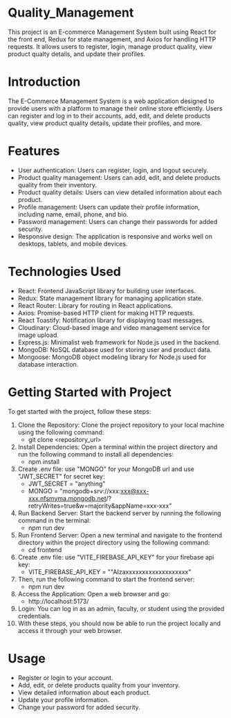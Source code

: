 # Quality_Management

This project is an E-commerce Management System built using React for the front end, Redux for state management, and Axios for handling HTTP requests. It allows users to register, login, manage product quality, view product qualty details, and update their profiles.

# Introduction

The E-Commerce Management System is a web application designed to provide users with a platform to manage their online store efficiently. Users can register and log in to their accounts, add, edit, and delete products quality, view product quality details, update their profiles, and more.

# Features

- User authentication: Users can register, login, and logout securely.
- Product quality management: Users can add, edit, and delete products quality from their inventory.
- Product quality details: Users can view detailed information about each product.
- Profile management: Users can update their profile information, including name, email, phone, and bio.
- Password management: Users can change their passwords for added security.
- Responsive design: The application is responsive and works well on desktops, tablets, and mobile devices.

# Technologies Used

- React: Frontend JavaScript library for building user interfaces.
- Redux: State management library for managing application state.
- React Router: Library for routing in React applications.
- Axios: Promise-based HTTP client for making HTTP requests.
- React Toastify: Notification library for displaying toast messages.
- Cloudinary: Cloud-based image and video management service for image upload.
- Express.js: Minimalist web framework for Node.js used in the backend.
- MongoDB: NoSQL database used for storing user and product data.
- Mongoose: MongoDB object modeling library for Node.js used for database interaction.

# Getting Started with Project

To get started with the project, follow these steps:

1. Clone the Repository: Clone the project repository to your local machine using the following command:
    - git clone <repository_url> 
2. Install Dependencies: Open a terminal within the project directory and run the following command to install all dependencies:
    - npm install 
3. Create .env file: use "MONGO" for your MongoDB url and use "JWT_SECRET" for secret key:
    - JWT_SECRET = "anything"
    - MONGO = "mongodb+srv://xxx:xxx@xxx-xxx.nfsmyma.mongodb.net/?retryWrites=true&w=majority&appName=xxx-xxx"
4. Run Backend Server: Start the backend server by running the following command in the terminal:
    - npm run dev
5. Run Frontend Server: Open a new terminal and navigate to the frontend directory within the project directory using the following command:
    - cd frontend
6. Create .env file: use "VITE_FIREBASE_API_KEY" for your firebase api key:
    - VITE_FIREBASE_API_KEY  = ""AIzaxxxxxxxxxxxxxxxxxxx"
7. Then, run the following command to start the frontend server:
    - npm run dev
8. Access the Application: Open a web browser and go:
    -  http://localhost:5173/
9. Login: You can log in as an admin, faculty, or student using the provided credentials.
10. With these steps, you should now be able to run the project locally and access it through your web browser.

# Usage
- Register or login to your account.
- Add, edit, or delete products quality from your inventory.
- View detailed information about each product.
- Update your profile information.
- Change your password for added security.
